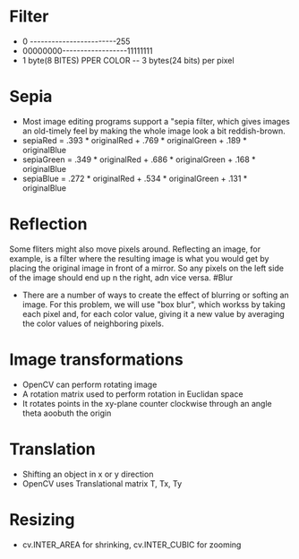 # Filter
- 0 ------------------------255
- 00000000------------------11111111
- 1 byte(8 BITES) PPER COLOR
-- 3 bytes(24 bits) per pixel
# Sepia
- Most image editing programs support a "sepia filter, which gives images an old-timely feel by making the whole image look a bit reddish-brown.
- sepiaRed = .393 * originalRed + .769 * originalGreen + .189 * originalBlue
- sepiaGreen = .349 * originalRed + .686 * originalGreen + .168 * originalBlue
- sepiaBlue = .272 * originalRed + .534 * originalGreen + .131 * originalBlue
# Reflection
Some fliters might also move pixels around. Reflecting an image, for example, is a filter where the resulting image is what you would get by placing the original image in front of a mirror. So any pixels on the left side of the image should end up n the right, adn vice versa.
#Blur
- There are a number of ways to create the effect of blurring or softing an image. For this problem, we will use "box blur", which workss by taking each pixel and, for each color value, giving it a new value by averaging the color values of neighboring pixels.
# Image transformations
- OpenCV can perform rotating image
- A rotation matrix used to perform rotation in Euclidan space
- It rotates points in the xy-plane counter clockwise through an angle theta aoobuth the origin
# Translation
- Shifting an object in x or y direction
- OpenCV uses Translational matrix T, Tx, Ty
# Resizing
- cv.INTER_AREA for shrinking, cv.INTER_CUBIC for zooming
